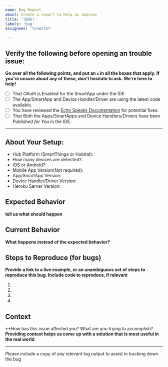 ```yaml
---
name: Bug Report
about: Create a report to help us improve
title: '(BUG) '
labels: 'bug'
assignees: 'tonesto7'

---
```


## Verify the following before opening an trouble issue:

**Go over all the following points, and put an `x` in all the boxes that apply.
If you're unsure about any of these, don't hesitate to ask. We're here to help!**

- [ ] That _OAuth_ is Enabled for the SmartApp under the IDE.
- [ ] The App/SmartApp and Device Handler/Driver are using the latest code available.
- [ ] You have reviewed the [Echo Speaks Documentation](https://tonesto7.github.io/echo-speaks-docs) for potential fixes.
- [ ] That Both the Apps/SmartApps and Device Handlers/Drivers have been _Published for You_ in the IDE.

---
## About Your Setup:
- Hub Platform (SmartThings or Hubitat):
- How many devices are detected?:
- iOS or Android?:
- Mobile App Version(Not required):
- App/SmartApp Version:
- Device Handler/Driver Version:
- Heroku Server Version:

## Expected Behavior
**tell us what should happen**

## Current Behavior
**What happens instead of the expected behavior?**

## Steps to Reproduce (for bugs)
**Provide a link to a live example, or an unambiguous set of steps to reproduce this bug. Include code to reproduce, if relevant**

1.
2.
3.
4.

## Context
**How has this issue affected you? What are you trying to accomplish?
**Providing context helps us come up with a solution that is most useful in the real world**


---
Please include a copy of any relevant log output to assist in tracking down the bug
